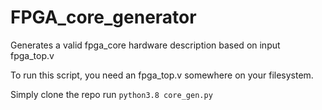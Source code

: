# FPGA_core_generator
Generates a valid fpga_core hardware description based on input fpga_top.v

To run this script, you need an fpga_top.v somewhere on your filesystem.

Simply clone the repo run ```python3.8 core_gen.py```
